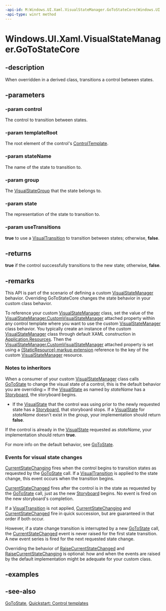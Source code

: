 ```yaml
---
-api-id: M:Windows.UI.Xaml.VisualStateManager.GoToStateCore(Windows.UI.Xaml.Controls.Control,Windows.UI.Xaml.FrameworkElement,System.String,Windows.UI.Xaml.VisualStateGroup,Windows.UI.Xaml.VisualState,System.Boolean)
-api-type: winrt method
---
```


<!-- Method syntax
virtual protected bool GoToStateCore(Windows.UI.Xaml.Controls.Control control, Windows.UI.Xaml.FrameworkElement templateRoot, System.String stateName, Windows.UI.Xaml.VisualStateGroup group, Windows.UI.Xaml.VisualState state, System.Boolean useTransitions)
-->

# Windows.UI.Xaml.VisualStateManager.GoToStateCore

## -description
When overridden in a derived class, transitions a control between states.

## -parameters
### -param control
The control to transition between states.

### -param templateRoot
The root element of the control's [ControlTemplate](../windows.ui.xaml.controls/controltemplate.md).

### -param stateName
The name of the state to transition to.

### -param group
The [VisualStateGroup](visualstategroup.md) that the state belongs to.

### -param state
The representation of the state to transition to.

### -param useTransitions
**true** to use a [VisualTransition](visualtransition.md) to transition between states; otherwise, **false**.

## -returns
**true** if the control successfully transitions to the new state; otherwise, **false**.

## -remarks
This API is part of the scenario of defining a custom [VisualStateManager](visualstatemanager.md) behavior. Overriding GoToStateCore changes the state behavior in your custom class behavior. 

To reference your custom [VisualStateManager](visualstatemanager.md) class, set the value of the [VisualStateManager.CustomVisualStateManager](/uwp/api/windows.ui.xaml.visualstatemanager#xaml-attached-properties) attached property within any control template where you want to use the custom [VisualStateManager](visualstatemanager.md) class behavior. You typically create an instance of the custom [VisualStateManager](visualstatemanager.md) class through default XAML construction in [Application.Resources](application_resources.md). Then the [VisualStateManager.CustomVisualStateManager](/uwp/api/windows.ui.xaml.visualstatemanager#xaml-attached-properties) attached property is set using a [{StaticResource} markup extension](https://msdn.microsoft.com/library/d50349b5-4588-4ebd-9458-75f629ccc395) reference to the key of the custom [VisualStateManager](visualstatemanager.md) resource.

### Notes to inheritors

When a consumer of your custom [VisualStateManager](visualstatemanager.md) class calls [GoToState](visualstatemanager_gotostate_443481648.md) to change the visual state of a control, this is the default behavior you are overriding:+ If the [VisualState](visualstate.md) as named by *stateName* has a [Storyboard](visualstate_storyboard.md), the storyboard begins.
+ If the [VisualState](visualstate.md) that the control was using prior to the newly requested state has a [Storyboard](visualstate_storyboard.md), that storyboard stops.
If a [VisualState](visualstate.md) for *stateName* doesn't exist in the *group*, your implementation should return **false**.

If the control is already in the [VisualState](visualstate.md) requested as *stateName*, your implementation should return **true**.

For more info on the default behavior, see [GoToState](visualstatemanager_gotostate_443481648.md).

### Events for visual state changes

[CurrentStateChanging](visualstategroup_currentstatechanging.md) fires when the control begins to transition states as requested by the [GoToState](visualstatemanager_gotostate_443481648.md) call. If a [VisualTransition](visualtransition.md) is applied to the state change, this event occurs when the transition begins.

[CurrentStateChanged](visualstategroup_currentstatechanged.md) fires after the control is in the state as requested by the [GoToState](visualstatemanager_gotostate_443481648.md) call, just as the new [Storyboard](visualstate_storyboard.md) begins. No event is fired on the new storyboard's completion.

If a [VisualTransition](visualtransition.md) is not applied, [CurrentStateChanging](visualstategroup_currentstatechanging.md) and [CurrentStateChanged](visualstategroup_currentstatechanged.md) fire in quick succession, but are guaranteed in that order if both occur.

However, if a state change transition is interrupted by a new [GoToState](visualstatemanager_gotostate_443481648.md) call, the [CurrentStateChanged](visualstategroup_currentstatechanged.md) event is never raised for the first state transition. A new event series is fired for the next requested state change.

Overriding the behavior of [RaiseCurrentStateChanged](visualstatemanager_raisecurrentstatechanged_506662503.md) and [RaiseCurrentStateChanging](visualstatemanager_raisecurrentstatechanging_642620570.md) is optional: how and when the events are raised by the default implementation might be adequate for your custom class.

## -examples

## -see-also
[GoToState](visualstatemanager_gotostate_443481648.md), [Quickstart: Control templates](https://msdn.microsoft.com/library/67c424ae-afb1-4560-a6a8-4a3506775d77)
